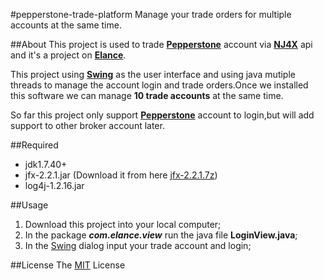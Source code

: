 #pepperstone-trade-platform
Manage your trade orders for multiple accounts at the same time.

##About
This project is used to trade **[Pepperstone](https://pepperstone.com/)** account via **[NJ4X](http://www.jfx-api.com/)** api and it's a project on **[Elance](http://www.elance.com)**.

This project using **[Swing](http://docs.oracle.com/javase/7/docs/technotes/guides/swing/)** as the user interface and using java mutiple threads to manage the account login and trade orders.Once we installed this software we can manage **10 trade accounts** at the same time. 

So far this project only support **[Pepperstone](https://pepperstone.com/)** account to login,but will add support to other broker account later.

##Required
* jdk1.7.40+
* jfx-2.2.1.jar (Download it from here [jfx-2.2.1.7z](http://www.jfx-api.com/downloads)) 
* log4j-1.2.16.jar

##Usage
1. Download this project into your local computer;
2. In the package ***com.elance.view*** run the java file **LoginView.java**;
3. In the [Swing](http://docs.oracle.com/javase/7/docs/technotes/guides/swing/) dialog input your trade account and login;

##License
The [MIT](http://opensource.org/licenses/MIT) License 